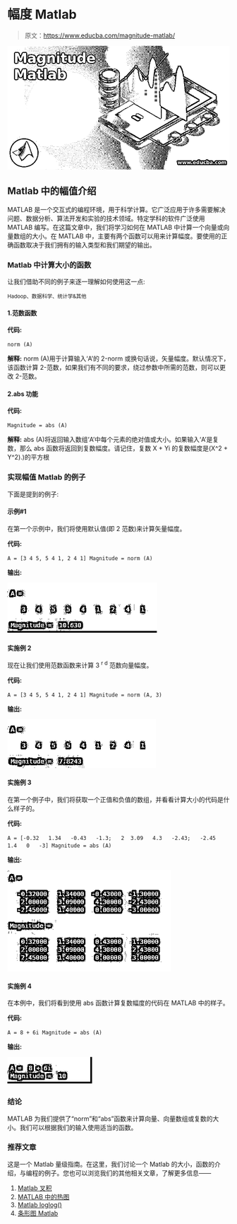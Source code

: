 # 幅度 Matlab

> 原文：<https://www.educba.com/magnitude-matlab/>

![Magnitude Matlab](img/b2ac690e09a2167fe65965481eb84838.png)



## Matlab 中的幅值介绍

MATLAB 是一个交互式的编程环境，用于科学计算。它广泛应用于许多需要解决问题、数据分析、算法开发和实验的技术领域。特定学科的软件广泛使用 MATLAB 编写。在这篇文章中，我们将学习如何在 MATLAB 中计算一个向量或向量数组的大小。在 MATLAB 中，主要有两个函数可以用来计算幅度。要使用的正确函数取决于我们拥有的输入类型和我们期望的输出。

### Matlab 中计算大小的函数

让我们借助不同的例子来逐一理解如何使用这一点:

<small>Hadoop、数据科学、统计学&其他</small>

#### 1.范数函数

**代码:**

`norm (A)`

**解释:** norm (A)用于计算输入‘A’的 2-norm 或换句话说，矢量幅度。默认情况下，该函数计算 2-范数，如果我们有不同的要求，绕过参数中所需的范数，则可以更改 2-范数。

#### 2.abs 功能

**代码:**

`Magnitude = abs (A)`

**解释:** abs (A)将返回输入数组‘A’中每个元素的绝对值或大小。如果输入‘A’是复数，那么 abs 函数将返回到复数幅度。请记住，复数 X + Yi 的复数幅度是(X^2 + Y^2).)的平方根

### 实现幅值 Matlab 的例子

下面是提到的例子:

#### 示例#1

在第一个示例中，我们将使用默认值(即 2 范数)来计算矢量幅度。

**代码:**

`A = [3 4 5, 5 4 1, 2 4 1] Magnitude = norm (A)`

**输出:**

![vector magnitude](img/2207121f5c69f47d96c7aaa0f35519fb.png)



#### 实施例 2

现在让我们使用范数函数来计算 3 <sup>r d</sup> 范数向量幅度。

**代码:**

`A = [3 4 5, 5 4 1, 2 4 1] Magnitude = norm (A, 3)`

**输出:**

![3r d norm](img/3e021e290492b8d8fbe8c69ff69094c3.png)



#### 实施例 3

在第一个例子中，我们将获取一个正值和负值的数组，并看看计算大小的代码是什么样子的。

**代码:**

`A = [-0.32   1.34   -0.43   -1.3;   2  3.09   4.3   -2.43;   -2.45   1.4   0   -3] Magnitude = abs (A)`

**输出:**

![array of positive and negative values](img/83fcf9d1c6f47585538138718538cb33.png)



#### 实施例 4

在本例中，我们将看到使用 abs 函数计算复数幅度的代码在 MATLAB 中的样子。

**代码:**

`A = 8 + 6i
Magnitude = abs (A)`

**输出:**

![magnitude matlab4](img/fcb3ccb02f7773d8ed1f7f2eb6220c7c.png)



### 结论

MATLAB 为我们提供了“norm”和“abs”函数来计算向量、向量数组或复数的大小。我们可以根据我们的输入使用适当的函数。

### 推荐文章

这是一个 Matlab 量级指南。在这里，我们讨论一个 Matlab 的大小，函数的介绍，与编程的例子。您也可以浏览我们的其他相关文章，了解更多信息——

1.  [Matlab 叉积](https://www.educba.com/matlab-cross-product/)
2.  [MATLAB 中的热图](https://www.educba.com/heatmap-in-matlab/)
3.  [Matlab loglog()](https://www.educba.com/matlab-loglog/)
4.  [条形图 Matlab](https://www.educba.com/bar-plot-matlab/)





